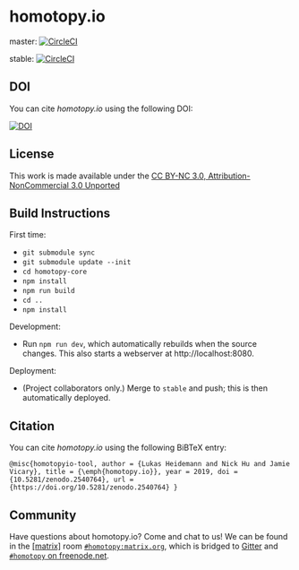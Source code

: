 # homotopy.io

master: [![CircleCI](https://circleci.com/gh/homotopy-io/homotopy-webclient/tree/master.svg?style=svg)](https://circleci.com/gh/homotopy-io/homotopy-webclient/tree/master)

stable: [![CircleCI](https://circleci.com/gh/homotopy-io/homotopy-webclient/tree/stable.svg?style=svg)](https://circleci.com/gh/homotopy-io/homotopy-webclient/tree/stable)

## DOI

You can cite _homotopy.io_ using the following DOI:

[![DOI](https://zenodo.org/badge/114698457.svg)](https://zenodo.org/badge/latestdoi/114698457)

## License

This work is made available under the [CC BY-NC 3.0, Attribution-NonCommercial 3.0 Unported](LICENSE)

## Build Instructions

First time:

- `git submodule sync`
- `git submodule update --init`
- `cd homotopy-core`
- `npm install`
- `npm run build`
- `cd ..`
- `npm install`

Development:

- Run `npm run dev`, which automatically rebuilds when the source changes. This
  also starts a webserver at http://localhost:8080.

Deployment:

- (Project collaborators only.) Merge to `stable` and push; this is then automatically deployed.

## Citation

You can cite _homotopy.io_ using the following BiBTeX entry:

    @misc{homotopyio-tool, author = {Lukas Heidemann and Nick Hu and Jamie Vicary}, title = {\emph{homotopy.io}}, year = 2019, doi = {10.5281/zenodo.2540764}, url = {https://doi.org/10.5281/zenodo.2540764} }

## Community

Have questions about homotopy.io? Come and chat to us! We can be found in the [[matrix]](https://matrix.org/) room [`#homotopy:matrix.org`](https://matrix.to/#/#homotopy:matrix.org), which is bridged to [Gitter](https://gitter.im/homotopyio/community) and [`#homotopy` on freenode.net](https://webchat.freenode.net/#homotopy).
